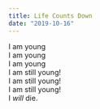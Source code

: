 ```yaml
---
title: Life Counts Down
date: "2019-10-16"
---
```


<div class="poem-wrapper">
  I am young<br>
  I am young<br>
  I am young<br>
  I am still young!<br>
  I am still young!<br>
  I am still young!<br>
  I <i>will</i> die. <br>
</div>


